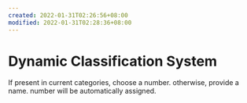 ```yaml
---
created: 2022-01-31T02:26:56+08:00
modified: 2022-01-31T02:28:36+08:00
---
```


# Dynamic Classification System

If present in current categories, choose a number.
otherwise, provide a name. number will be automatically assigned.
